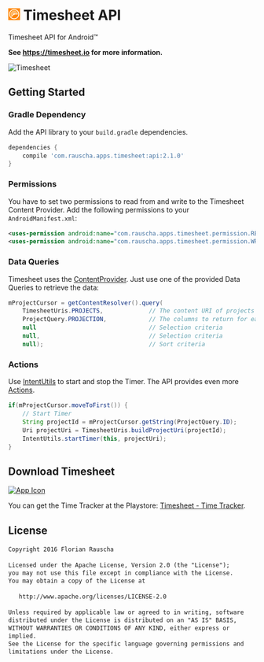 ![Logo][1] Timesheet API
========================

Timesheet API for Android™

**See https://timesheet.io for more information.**

![Timesheet][2]

## Getting Started

### Gradle Dependency
Add the API library to your `build.gradle` dependencies.
```gradle
dependencies {
    compile 'com.rauscha.apps.timesheet:api:2.1.0'
}
```

### Permissions
You have to set two permissions to read from and write to the Timesheet Content Provider. Add the following permissions to your `AndroidManifest.xml`:
```xml
<uses-permission android:name="com.rauscha.apps.timesheet.permission.READ_DATA" />
<uses-permission android:name="com.rauscha.apps.timesheet.permission.WRITE_DATA" />
```

### Data Queries
Timesheet uses the [ContentProvider][3]. Just use one of the provided Data Queries to retrieve the data: 
```java
mProjectCursor = getContentResolver().query(
    TimesheetUris.PROJECTS,             // The content URI of projects
    ProjectQuery.PROJECTION,            // The columns to return for each row
    null                                // Selection criteria
    null,                               // Selection criteria
    null);                              // Sort criteria
```    

### Actions
Use [IntentUtils][4] to start and stop the Timer. The API provides even more [Actions][5].
```java
if(mProjectCursor.moveToFirst()) {
    // Start Timer
    String projectId = mProjectCursor.getString(ProjectQuery.ID);
	Uri projectUri = TimesheetUris.buildProjectUri(projectId);
	IntentUtils.startTimer(this, projectUri);
}
``` 

## Download Timesheet

[![App Icon][6]][7]

You can get the Time Tracker at the Playstore: [Timesheet - Time Tracker][7].


## License

    Copyright 2016 Florian Rauscha

    Licensed under the Apache License, Version 2.0 (the "License");
    you may not use this file except in compliance with the License.
    You may obtain a copy of the License at

       http://www.apache.org/licenses/LICENSE-2.0

    Unless required by applicable law or agreed to in writing, software
    distributed under the License is distributed on an "AS IS" BASIS,
    WITHOUT WARRANTIES OR CONDITIONS OF ANY KIND, either express or implied.
    See the License for the specific language governing permissions and
    limitations under the License.

[1]: art/icon_24.png
[2]: https://timesheet.io/img/tabletSmall.png
[3]: http://developer.android.com/guide/topics/providers/content-provider-basics.html
[4]: https://github.com/timesheetIO/Android-API/blob/master/api/src/main/java/com/rauscha/apps/timesheet/api/utils/IntentUtils.java
[5]: https://github.com/timesheetIO/Android-API/blob/master/api/src/main/java/com/rauscha/apps/timesheet/api/constants/Actions.java
[6]: http://developer.android.com/images/brand/en_app_rgb_wo_60.png
[7]: https://play.google.com/store/apps/details?id=com.rauscha.apps.timesheet